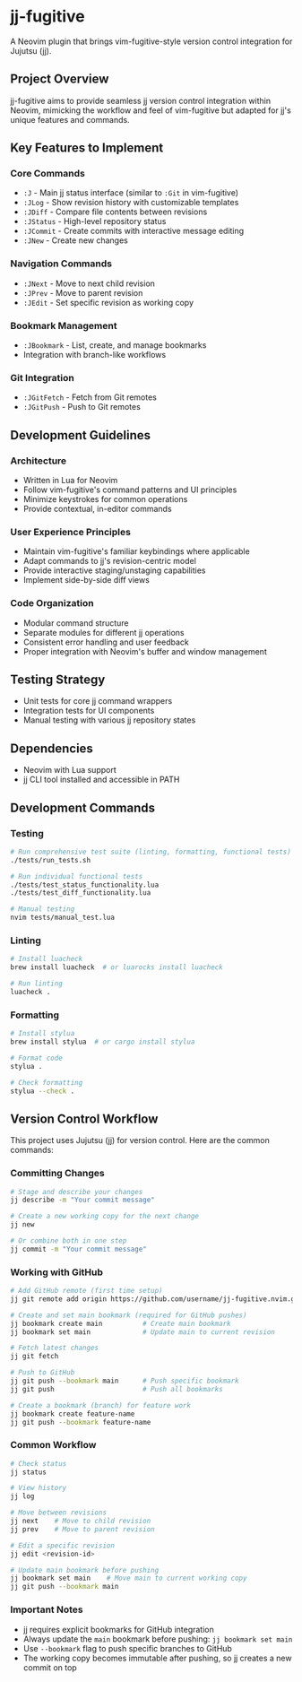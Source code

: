 # jj-fugitive

A Neovim plugin that brings vim-fugitive-style version control integration for Jujutsu (jj).

## Project Overview

jj-fugitive aims to provide seamless jj version control integration within Neovim, mimicking the workflow and feel of vim-fugitive but adapted for jj's unique features and commands.

## Key Features to Implement

### Core Commands
- `:J` - Main jj status interface (similar to `:Git` in vim-fugitive)
- `:JLog` - Show revision history with customizable templates
- `:JDiff` - Compare file contents between revisions
- `:JStatus` - High-level repository status
- `:JCommit` - Create commits with interactive message editing
- `:JNew` - Create new changes

### Navigation Commands
- `:JNext` - Move to next child revision
- `:JPrev` - Move to parent revision
- `:JEdit` - Set specific revision as working copy

### Bookmark Management
- `:JBookmark` - List, create, and manage bookmarks
- Integration with branch-like workflows

### Git Integration
- `:JGitFetch` - Fetch from Git remotes
- `:JGitPush` - Push to Git remotes

## Development Guidelines

### Architecture
- Written in Lua for Neovim
- Follow vim-fugitive's command patterns and UI principles
- Minimize keystrokes for common operations
- Provide contextual, in-editor commands

### User Experience Principles
- Maintain vim-fugitive's familiar keybindings where applicable
- Adapt commands to jj's revision-centric model
- Provide interactive staging/unstaging capabilities
- Implement side-by-side diff views

### Code Organization
- Modular command structure
- Separate modules for different jj operations
- Consistent error handling and user feedback
- Proper integration with Neovim's buffer and window management

## Testing Strategy
- Unit tests for core jj command wrappers
- Integration tests for UI components
- Manual testing with various jj repository states

## Dependencies
- Neovim with Lua support
- jj CLI tool installed and accessible in PATH

## Development Commands

### Testing
```bash
# Run comprehensive test suite (linting, formatting, functional tests)
./tests/run_tests.sh

# Run individual functional tests
./tests/test_status_functionality.lua
./tests/test_diff_functionality.lua

# Manual testing
nvim tests/manual_test.lua
```

### Linting
```bash
# Install luacheck
brew install luacheck  # or luarocks install luacheck

# Run linting
luacheck .
```

### Formatting
```bash
# Install stylua
brew install stylua  # or cargo install stylua

# Format code
stylua .

# Check formatting
stylua --check .
```

## Version Control Workflow

This project uses Jujutsu (jj) for version control. Here are the common commands:

### Committing Changes
```bash
# Stage and describe your changes
jj describe -m "Your commit message"

# Create a new working copy for the next change
jj new

# Or combine both in one step
jj commit -m "Your commit message"
```

### Working with GitHub
```bash
# Add GitHub remote (first time setup)
jj git remote add origin https://github.com/username/jj-fugitive.nvim.git

# Create and set main bookmark (required for GitHub pushes)
jj bookmark create main          # Create main bookmark
jj bookmark set main             # Update main to current revision

# Fetch latest changes
jj git fetch

# Push to GitHub
jj git push --bookmark main      # Push specific bookmark
jj git push                      # Push all bookmarks

# Create a bookmark (branch) for feature work
jj bookmark create feature-name
jj git push --bookmark feature-name
```

### Common Workflow
```bash
# Check status
jj status

# View history
jj log

# Move between revisions
jj next    # Move to child revision
jj prev    # Move to parent revision

# Edit a specific revision
jj edit <revision-id>

# Update main bookmark before pushing
jj bookmark set main    # Move main to current working copy
jj git push --bookmark main
```

### Important Notes
- jj requires explicit bookmarks for GitHub integration
- Always update the `main` bookmark before pushing: `jj bookmark set main`
- Use `--bookmark` flag to push specific branches to GitHub
- The working copy becomes immutable after pushing, so jj creates a new commit on top
